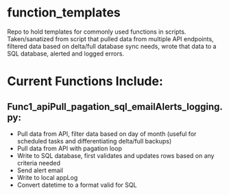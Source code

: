 # function_templates
Repo to hold templates for commonly used functions in scripts. Taken/sanatized from script that pulled data from multiple API endpoints, filtered data based on delta/full database sync needs, wrote that data to a SQL database, alerted and logged errors.

# Current Functions Include:
## Func1_apiPull_pagation_sql_emailAlerts_logging.py:
- Pull data from API, filter data based on day of month (useful for scheduled tasks and differentiating delta/full backups)
- Pull data from API with pagation loop
- Write to SQL database, first validates and updates rows based on any criteria needed
- Send alert email
- Write to local appLog
- Convert datetime to a format valid for SQL
